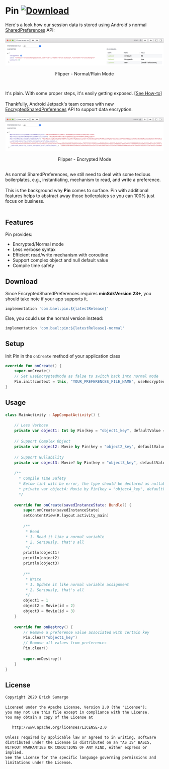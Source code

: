 # Pin [ ![Download](https://api.bintray.com/packages/ericksumargo/Bael/com.bael.pin/images/download.svg?version=1.0) ](https://bintray.com/ericksumargo/Bael/com.bael.pin/1.0/link)
Here's a look how our session data is stored using Android's normal [SharedPreferences](https://developer.android.com/training/data-storage/shared-preferences) API:
<br/>
<br/>
<img src="images/normal.png">
<p align="center">Flipper - Normal/Plain Mode</p>
<br/>

It's plain. With some proper steps, it's easily getting exposed. [[See How-to](https://resources.infosecinstitute.com/android-hacking-security-part-9-insecure-local-storage-shared-preferences/#gref)]
<br/>
<br/>
Thankfully, Android Jetpack's team comes with new [EncryptedSharedPreferences](https://developer.android.com/reference/androidx/security/crypto/EncryptedSharedPreferences) API to support data encryption. 
<br/>
<br/>
<img src="images/encrypted.png">
<p align="center">Flipper - Encrypted Mode</p>
<br/>
As normal SharedPreferences, we still need to deal with some tedious boilerplates, e.g., instantiating, mechanism to read, and write a preference. 
<br/>
<br/>
This is the background why <b>Pin</b> comes to surface. Pin with additional features helps to abstract away those boilerplates so you can 100% just focus on business.
<br/>
<br/>

## Features
Pin provides:
- Encrypted/Normal mode
- Less verbose syntax
- Efficient read/write mechanism with coroutine
- Support complex object and null default value
- Compile time safety

## Download
Since EncryptedSharedPreferences requires <b>minSdkVersion 23+</b>, you should take note if your app supports it.
```groovy
implementation 'com.bael:pin:${latestRelease}'
```
Else, you could use the normal version instead:
```groovy
implementation 'com.bael:pin:${latestRelease}-normal'
```

## Setup
Init Pin in the `onCreate` method of your application class
```kotlin
override fun onCreate() {
    super.onCreate()
    // Set useEncryptedMode as false to switch back into normal mode
    Pin.init(context = this, "YOUR_PREFERENCES_FILE_NAME", useEncryptedMode = true)
}
```

## Usage
```kotlin
class MainActivity : AppCompatActivity() {

    // Less Verbose
    private var object1: Int by Pin(key = "object1_key", defaultValue = -1)

    // Support Complex Object
    private var object2: Movie by Pin(key = "object2_key", defaultValue = Movie())

    // Support Nullability
    private var object3: Movie? by Pin(key = "object3_key", defaultValue = null)

    /** 
      * Compile Time Safety
      * Below lint will be error, the type should be declared as nullable since the default set null
      * private var object4: Movie by Pin(key = "object4_key", defaultValue = null)
      */

    override fun onCreate(savedInstanceState: Bundle?) {
        super.onCreate(savedInstanceState)
        setContentView(R.layout.activity_main)

        /**
         * Read
         * 1. Read it like a normal variable
         * 2. Seriously, that's all
         */
        println(object1)
        println(object2)
        println(object3)

        /**
         * Write
         * 1. Update it like normal variable assignment
         * 2. Seriously, that's all
         */
        object1 = 1
        object2 = Movie(id = 2)
        object3 = Movie(id = 3)
    }
    
    override fun onDestroy() {
        // Remove a preference value associated with certain key
        Pin.clear("object1_key")
        // Remove all values from preferences
        Pin.clear()
        
        super.onDestroy()
    }
}
```

## License
```
Copyright 2020 Erick Sumargo

Licensed under the Apache License, Version 2.0 (the "License");
you may not use this file except in compliance with the License.
You may obtain a copy of the License at

   http://www.apache.org/licenses/LICENSE-2.0

Unless required by applicable law or agreed to in writing, software
distributed under the License is distributed on an "AS IS" BASIS,
WITHOUT WARRANTIES OR CONDITIONS OF ANY KIND, either express or implied.
See the License for the specific language governing permissions and
limitations under the License.
```

